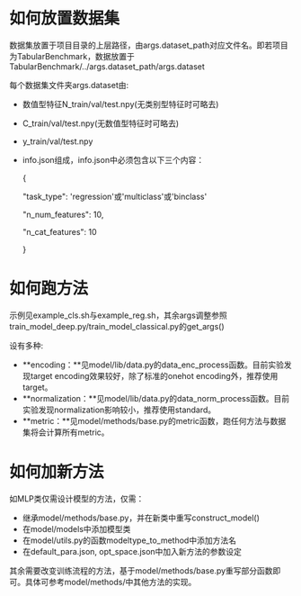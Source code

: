 # 如何放置数据集

数据集放置于项目目录的上层路径，由args.dataset_path对应文件名。即若项目为TabularBenchmark，数据放置于TabularBenchmark/../args.dataset_path/args.dataset

每个数据集文件夹args.dataset由:

- 数值型特征N_train/val/test.npy(无类别型特征时可略去)

- C_train/val/test.npy(无数值型特征时可略去)

- y_train/val/test.npy

- info.json组成，info.json中必须包含以下三个内容：

  {

    "task_type": 'regression'或'multiclass'或'binclass'

    "n_num_features": 10,

    "n_cat_features": 10

  }

# 如何跑方法

示例见example_cls.sh与example_reg.sh，其余args调整参照train_model_deep.py/train_model_classical.py的get_args()

设有多种:

- **encoding：**见model/lib/data.py的data_enc_process函数。目前实验发现target encoding效果较好，除了标准的onehot encoding外，推荐使用target。
- **normalization：**见model/lib/data.py的data_norm_process函数。目前实验发现normalization影响较小，推荐使用standard。
- **metric：**见model/methods/base.py的metric函数，跑任何方法与数据集将会计算所有metric。

# 如何加新方法

如MLP类仅需设计模型的方法，仅需：

- 继承model/methods/base.py，并在新类中重写construct_model()
- 在model/models中添加模型类
- 在model/utils.py的函数modeltype_to_method中添加方法名
- 在default_para.json, opt_space.json中加入新方法的参数设定

其余需要改变训练流程的方法，基于model/methods/base.py重写部分函数即可。具体可参考model/methods/中其他方法的实现。

